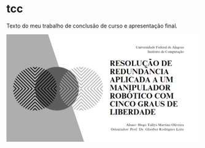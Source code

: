 # tcc

Texto do meu trabalho de conclusão de curso e apresentação final.

![Cover](./build/cover.png)